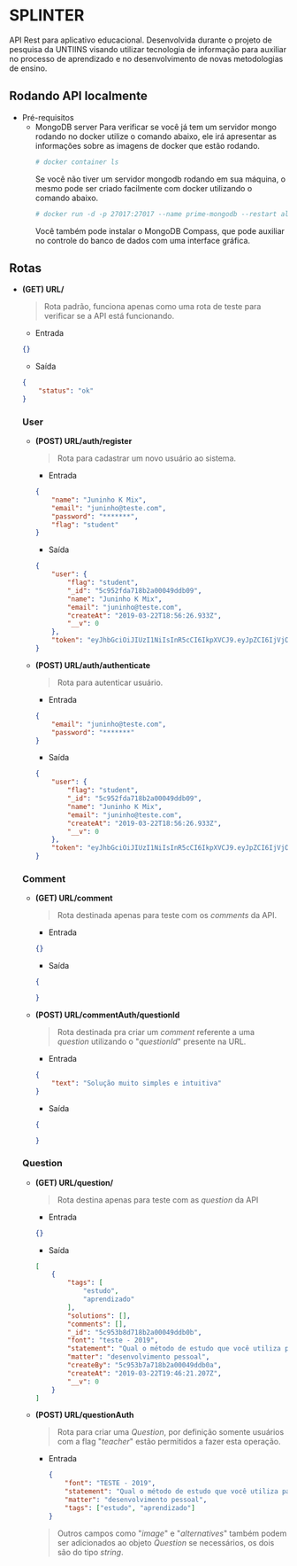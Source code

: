 # SPLINTER
API Rest para aplicativo educacional. Desenvolvida durante o projeto de pesquisa da UNTIINS visando utilizar tecnologia de informação para auxiliar no processo de aprendizado e no desenvolvimento de novas metodologias de ensino.

## Rodando API localmente
+ Pré-requisitos
    - MongoDB server
        Para verificar se você já tem um servidor mongo rodando no docker utilize o comando abaixo, ele irá apresentar as informações sobre as imagens de docker que estão rodando.
        ```sh
        # docker container ls
        ```
        Se você não tiver um servidor mongodb rodando em sua máquina, o mesmo pode ser criado facilmente com docker utilizando o comando abaixo.
        ```sh
        # docker run -d -p 27017:27017 --name prime-mongodb --restart always mongo
        ```
        Você também pode instalar o MongoDB Compass, que pode auxiliar no controle do banco de dados com uma interface gráfica.

## Rotas

+ **(GET) URL/**
    > Rota padrão, funciona apenas como uma rota de teste para verificar se a API está funcionando.
    - Entrada
    ```json
    {}
    ```
    - Saída
    ```json
    {
        "status": "ok"
    }
    ```

    ### **User**
    + **(POST) URL/auth/register**
        > Rota para cadastrar um novo usuário ao sistema.
        - Entrada
        ```json
        {
            "name": "Juninho K Mix",
            "email": "juninho@teste.com",
            "password": "*******",
            "flag": "student"
        }
        ```
        - Saída
        ```json
        {
            "user": {
                "flag": "student",
                "_id": "5c952fda718b2a00049ddb09",
                "name": "Juninho K Mix",
                "email": "juninho@teste.com",
                "createAt": "2019-03-22T18:56:26.933Z",
                "__v": 0
            },
            "token": "eyJhbGciOiJIUzI1NiIsInR5cCI6IkpXVCJ9.eyJpZCI6IjVjOTUyZmRhNzE4YjJhMDAwNDlkZGIwOSIsImlhdCI6MTU1MzI4MDk4NywiZXhwIjoxNTUzMzY3Mzg3fQ.DvycNODB0I-IWNpz6JJ5LvEYiRCdc_dt7tTNwq2mX1Q"
        }
        ```

    + **(POST) URL/auth/authenticate**
        > Rota para autenticar usuário.
        - Entrada
        ```json
        {
            "email": "juninho@teste.com",
            "password": "*******"
        }
        ```
        - Saída
        ```json
        {
            "user": {
                "flag": "student",
                "_id": "5c952fda718b2a00049ddb09",
                "name": "Juninho K Mix",
                "email": "juninho@teste.com",
                "createAt": "2019-03-22T18:56:26.933Z",
                "__v": 0
            },
            "token": "eyJhbGciOiJIUzI1NiIsInR5cCI6IkpXVCJ9.eyJpZCI6IjVjOTUyZmRhNzE4YjJhMDAwNDlkZGIwOSIsImlhdCI6MTU1MzI4MTc2OCwiZXhwIjoxNTUzMzY4MTY4fQ.xaKsqrhX7pJKsER-eTmQwzxIxRXWbLR8wno_mjMW2zs"
        }
        ```
    
    ### **Comment**
    + **(GET) URL/comment**
        > Rota destinada apenas para teste com os *comments* da API.
        - Entrada
        ```json
        {}
        ```
        - Saída
        ```json
        {

        }
        ```
    
    + **(POST) URL/commentAuth/questionId**
        > Rota destinada pra criar um *comment* referente a uma *question* utilizando o "*questionId*" presente na URL.
        - Entrada
        ```json
        {
            "text": "Solução muito simples e intuitiva"
        }
        ```
        - Saída
        ```json
        {

        }
        ```
    
    ### **Question**
    + **(GET) URL/question/**
        > Rota destina apenas para teste com as *question* da API
        - Entrada
        ```json
        {}
        ```
        - Saída
        ```json
        [
            {
                "tags": [
                    "estudo",
                    "aprendizado"
                ],
                "solutions": [],
                "comments": [],
                "_id": "5c953b8d718b2a00049ddb0b",
                "font": "teste - 2019",
                "statement": "Qual o método de estudo que você utiliza para conseguir maior eficiência de aprendizado?",
                "matter": "desenvolvimento pessoal",
                "createBy": "5c953b7a718b2a00049ddb0a",
                "createAt": "2019-03-22T19:46:21.207Z",
                "__v": 0
            }
        ]
        ```
    
    + **(POST) URL/questionAuth**
        > Rota para criar uma *Question*, por definição somente usuários com a flag "*teacher*" estão permitidos a fazer esta operação.
        - Entrada
            ```json
            {
                "font": "TESTE - 2019",
                "statement": "Qual o método de estudo que você utiliza para conseguir maior eficiência de aprendizado?",
                "matter": "desenvolvimento pessoal",
                "tags": ["estudo", "aprendizado"]
            }
            ```
        > Outros campos como "*image*" e "*alternatives*" também podem ser adicionados ao objeto *Question* se necessários, os dois são do tipo *string*.
